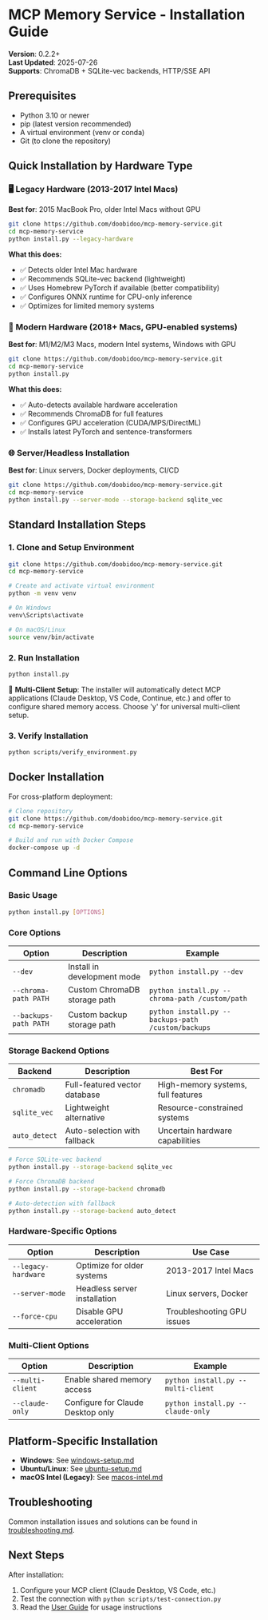 # MCP Memory Service - Installation Guide

**Version**: 0.2.2+  
**Last Updated**: 2025-07-26  
**Supports**: ChromaDB + SQLite-vec backends, HTTP/SSE API

## Prerequisites

- Python 3.10 or newer
- pip (latest version recommended)
- A virtual environment (venv or conda)
- Git (to clone the repository)

## Quick Installation by Hardware Type

### 🖥️ Legacy Hardware (2013-2017 Intel Macs)
**Best for**: 2015 MacBook Pro, older Intel Macs without GPU

```bash
git clone https://github.com/doobidoo/mcp-memory-service.git
cd mcp-memory-service
python install.py --legacy-hardware
```

**What this does:**
- ✅ Detects older Intel Mac hardware
- ✅ Recommends SQLite-vec backend (lightweight)
- ✅ Uses Homebrew PyTorch if available (better compatibility)
- ✅ Configures ONNX runtime for CPU-only inference
- ✅ Optimizes for limited memory systems

### 🚀 Modern Hardware (2018+ Macs, GPU-enabled systems)
**Best for**: M1/M2/M3 Macs, modern Intel systems, Windows with GPU

```bash
git clone https://github.com/doobidoo/mcp-memory-service.git
cd mcp-memory-service
python install.py
```

**What this does:**
- ✅ Auto-detects available hardware acceleration
- ✅ Recommends ChromaDB for full features
- ✅ Configures GPU acceleration (CUDA/MPS/DirectML)
- ✅ Installs latest PyTorch and sentence-transformers

### 🌐 Server/Headless Installation
**Best for**: Linux servers, Docker deployments, CI/CD

```bash
git clone https://github.com/doobidoo/mcp-memory-service.git
cd mcp-memory-service
python install.py --server-mode --storage-backend sqlite_vec
```

## Standard Installation Steps

### 1. Clone and Setup Environment

```bash
git clone https://github.com/doobidoo/mcp-memory-service.git
cd mcp-memory-service

# Create and activate virtual environment
python -m venv venv

# On Windows
venv\Scripts\activate

# On macOS/Linux
source venv/bin/activate
```

### 2. Run Installation

```bash
python install.py
```

🌟 **Multi-Client Setup**: The installer will automatically detect MCP applications (Claude Desktop, VS Code, Continue, etc.) and offer to configure shared memory access. Choose 'y' for universal multi-client setup.

### 3. Verify Installation

```bash
python scripts/verify_environment.py
```

## Docker Installation

For cross-platform deployment:

```bash
# Clone repository
git clone https://github.com/doobidoo/mcp-memory-service.git
cd mcp-memory-service

# Build and run with Docker Compose
docker-compose up -d
```

## Command Line Options

### Basic Usage
```bash
python install.py [OPTIONS]
```

### Core Options

| Option | Description | Example |
|--------|-------------|---------|
| `--dev` | Install in development mode | `python install.py --dev` |
| `--chroma-path PATH` | Custom ChromaDB storage path | `python install.py --chroma-path /custom/path` |
| `--backups-path PATH` | Custom backup storage path | `python install.py --backups-path /custom/backups` |

### Storage Backend Options

| Backend | Description | Best For |
|---------|-------------|----------|
| `chromadb` | Full-featured vector database | High-memory systems, full features |
| `sqlite_vec` | Lightweight alternative | Resource-constrained systems |
| `auto_detect` | Auto-selection with fallback | Uncertain hardware capabilities |

```bash
# Force SQLite-vec backend
python install.py --storage-backend sqlite_vec

# Force ChromaDB backend  
python install.py --storage-backend chromadb

# Auto-detection with fallback
python install.py --storage-backend auto_detect
```

### Hardware-Specific Options

| Option | Description | Use Case |
|--------|-------------|----------|
| `--legacy-hardware` | Optimize for older systems | 2013-2017 Intel Macs |
| `--server-mode` | Headless server installation | Linux servers, Docker |
| `--force-cpu` | Disable GPU acceleration | Troubleshooting GPU issues |

### Multi-Client Options

| Option | Description | Example |
|--------|-------------|---------|
| `--multi-client` | Enable shared memory access | `python install.py --multi-client` |
| `--claude-only` | Configure for Claude Desktop only | `python install.py --claude-only` |

## Platform-Specific Installation

- **Windows**: See [windows-setup.md](../platforms/windows.md)
- **Ubuntu/Linux**: See [ubuntu-setup.md](../platforms/ubuntu.md)
- **macOS Intel (Legacy)**: See [macos-intel.md](../platforms/macos-intel.md)

## Troubleshooting

Common installation issues and solutions can be found in [troubleshooting.md](../troubleshooting/general.md).

## Next Steps

After installation:
1. Configure your MCP client (Claude Desktop, VS Code, etc.)
2. Test the connection with `python scripts/test-connection.py`
3. Read the [User Guide](../guides/claude_integration.md) for usage instructions